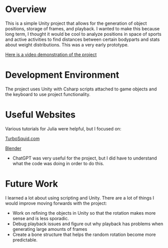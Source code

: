 # Overview

This is a simple Unity project that allows for the generation of object positions, storage of frames, and playback.
I wanted to make this because long term, I thought it would be cool to analyze positions in space of sports and active activities to
find distances between certain bodyparts and stats about weight distributions. This was a very early prototype.

[Here is a video demonstration of the project](https://youtu.be/NqpAyPZHZnw)

# Development Environment

The project uses Unity with Csharp scripts attached to game objects and the keyboard to use project functionality.
 
# Useful Websites

Various tutorials for Julia were helpful, but I focused on:

[TurboSquid.com](https://www.turbosquid.com/3d-models/low-poly-male-1824558)

[Blender](https://www.blender.org/)

- ChatGPT was very useful for the project, but I did have to understand what the code was doing in order to do this.

# Future Work

I learned a lot about using scripting and Unity. There are a lot of things I would improve moving forwards with the project:

- Work on refining the objects in Unity so that the rotation makes more sense and is less sporadic.
- Debug playback issues and figure out why playback has problems when generating large amounts of frames
- Create a bone structure that helps the random rotation become more predictable.

